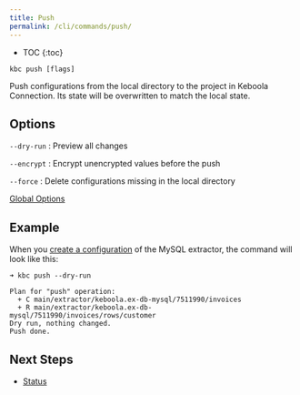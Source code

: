 ```yaml
---
title: Push
permalink: /cli/commands/push/
---
```


* TOC
{:toc}

```
kbc push [flags]
```

Push configurations from the local directory to the project in Keboola Connection. Its state will be overwritten 
to match the local state.

## Options

`--dry-run`
: Preview all changes

`--encrypt`
: Encrypt unencrypted values before the push

`--force`
: Delete configurations missing in the local directory

[Global Options](/cli/commands/#global-options)

## Example

When you [create a configuration](/cli/commands/create-config/) of the MySQL extractor, the command will look like this:

```
➜ kbc push --dry-run

Plan for "push" operation:
  + C main/extractor/keboola.ex-db-mysql/7511990/invoices
  + R main/extractor/keboola.ex-db-mysql/7511990/invoices/rows/customer
Dry run, nothing changed.
Push done.
```

## Next Steps

- [Status](/cli/commands/status/)
